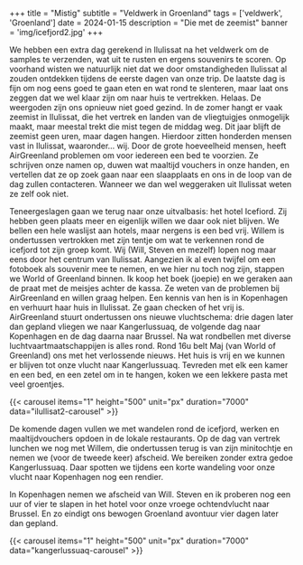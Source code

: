 +++
title = "Mistig"
subtitle = "Veldwerk in Groenland"
tags = ['veldwerk', 'Groenland']
date = 2024-01-15
description = "Die met de zeemist"
banner = 'img/icefjord2.jpg'
+++

We hebben een extra dag gerekend in Ilulissat na het veldwerk om de samples te verzenden, wat uit te rusten en ergens souvenirs te scoren. Op voorhand wisten we natuurlijk niet dat we door omstandigheden Ilulissat al zouden ontdekken tijdens de eerste dagen van onze trip. De laatste dag is fijn om nog eens goed te gaan eten en wat rond te slenteren, maar laat ons zeggen dat we wel klaar zijn om naar huis te vertrekken. Helaas. De weergoden zijn ons opnieuw niet goed gezind. In de zomer hangt er vaak zeemist in Ilulissat, die het vertrek en landen van de vliegtuigjes onmogelijk maakt, maar meestal trekt die mist tegen de middag weg. Dit jaar blijft de zeemist geen uren, maar dagen hangen. Hierdoor zitten honderden mensen vast in Ilulissat, waaronder… wij. Door de grote hoeveelheid mensen, heeft AirGreenland problemen om voor iedereen een bed te voorzien. Ze schrijven onze namen op, duwen wat maaltijd vouchers in onze handen, en vertellen dat ze op zoek gaan naar een slaapplaats en ons in de loop van de dag zullen contacteren. Wanneer we dan wel weggeraken uit Ilulissat weten ze zelf ook niet. 

Teneergeslagen gaan we terug naar onze uitvalbasis: het hotel Icefiord. Zij hebben geen plaats meer en eigenlijk willen we daar ook niet blijven. We bellen een hele waslijst aan hotels, maar nergens is een bed vrij. Willem is ondertussen vertrokken met zijn tentje om wat te verkennen rond de icefjord tot zijn groep komt. Wij (Will, Steven en mezelf) lopen nog maar eens door het centrum van Ilulissat. Aangezien ik al even twijfel om een fotoboek als souvenir mee te nemen, en we hier nu toch nog zijn, stappen we World of Greenland binnen. Ik koop het boek (joepie) en we geraken aan de praat met de meisjes achter de kassa. Ze weten van de problemen bij AirGreenland en willen graag helpen. Een kennis van hen is in Kopenhagen en verhuurt haar huis in Ilulissat. Ze gaan checken of het vrij is. AirGreenland stuurt ondertussen ons nieuwe vluchtschema: drie dagen later dan gepland vliegen we naar Kangerlussuaq, de volgende dag naar Kopenhagen en de dag daarna naar Brussel. Na wat rondbellen met diverse luchtvaartmaatschappijen is alles rond. Rond 16u belt Maj (van World of Greenland) ons met het verlossende nieuws. Het huis is vrij en we kunnen er blijven tot onze vlucht naar Kangerlussuaq. Tevreden met elk een kamer en een bed, en een zetel om in te hangen, koken we een lekkere pasta met veel groentjes.

{{< carousel items="1" height="500" unit="px" duration="7000" data="ilullisat2-carousel" >}}

De komende dagen vullen we met wandelen rond de icefjord, werken en maaltijdvouchers opdoen in de lokale restaurants. Op de dag van vertrek lunchen we nog met Willem, die ondertussen terug is van zijn minitochtje en nemen we (voor de tweede keer) afscheid. We bereiken zonder extra gedoe Kangerlussuaq. Daar spotten we tijdens een korte wandeling  voor onze vlucht naar Kopenhagen nog een rendier. 

In Kopenhagen nemen we afscheid van Will. Steven en ik proberen nog een uur of vier te slapen in het hotel voor onze vroege ochtendvlucht naar Brussel. En zo eindigt ons bewogen Groenland avontuur vier dagen later dan gepland. 

{{< carousel items="1" height="500" unit="px" duration="7000" data="kangerlussuaq-carousel" >}}
